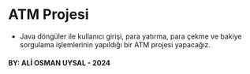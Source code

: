 # ATM Projesi
- Java döngüler ile kullanıcı girişi, para yatırma, para çekme ve bakiye sorgulama işlemlerinin yapıldığı bir ATM projesi yapacağız.
#### BY: ALİ OSMAN UYSAL - 2024